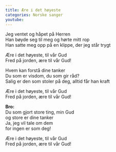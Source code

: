 ```yaml
---
title: Ære i det høyeste
categories: Norske sanger
youtube: 
---
```


Jeg ventet og håpet på Herren  
Han bøyde seg til meg og hørte mitt rop  
Han satte meg opp på en klippe, der jeg står trygt

Ære i det høyeste, til vår Gud  
Fred på jorden, ære til vår Gud!

Hvem kan forstå dine tanker  
Du som er visdom, du som gir råd?  
Salig er den som stoler på deg, alltid får han kraft

Ære i det høyeste, til vår Gud  
Fred på jorden, ære til vår Gud!

**Bro:**  
Du som gjort store ting, min Gud  
og store er dine tanker  
Ja, jeg vil tale om dem  
for ingen er som deg!

Ære i det høyeste, til vår Gud  
Fred på jorden, ære til vår Gud!
